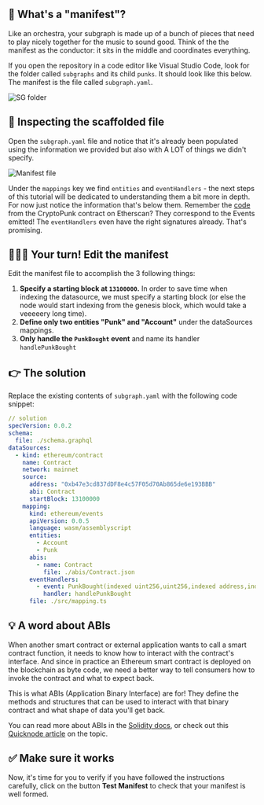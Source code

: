 ## 📜 What's a "manifest"?

Like an orchestra, your subgraph is made up of a bunch of pieces that need to play nicely together for the music to sound good. Think of the the manifest as the conductor: it sits in the middle and coordinates everything.

If you open the repository in a code editor like Visual Studio Code, look for the folder called `subgraphs` and its child `punks`. It should look like this below. The manifest is the file called `subgraph.yaml`.

![SG folder](https://raw.githubusercontent.com/figment-networks/learn-tutorials/master/assets/the-graph/manifest-01.png)

## 🔎 Inspecting the scaffolded file

Open the `subgraph.yaml` file and notice that it's already been populated using the information we provided but also with A LOT of things we didn't specify.

![Manifest file](https://raw.githubusercontent.com/figment-networks/learn-tutorials/master/assets/the-graph/manifest-02.png)

Under the `mappings` key we find `entities` and `eventHandlers` - the next steps of this tutorial will be dedicated to understanding them a bit more in depth. For now just notice the information that's below them. Remember the [code](https://etherscan.io/address/0xb47e3cd837dDF8e4c57F05d70Ab865de6e193BBB#code) from the CryptoPunk contract on Etherscan? They correspond to the Events emitted! The `eventHandlers` even have the right signatures already. That's promising.

## 🧑🏼‍💻 Your turn! Edit the manifest

Edit the manifest file to accomplish the 3 following things:

1. **Specify a starting block at `13100000`.** In order to save time when indexing the datasource, we must specify a starting block (or else the node would start indexing from the genesis block, which would take a veeeeery long time).
2. **Define only two entities "Punk" and "Account"** under the dataSources mappings.
3. **Only handle the `PunkBought` event** and name its handler `handlePunkBought`

## 👉 The solution

Replace the existing contents of `subgraph.yaml` with the following code snippet:

```yaml
// solution
specVersion: 0.0.2
schema:
  file: ./schema.graphql
dataSources:
  - kind: ethereum/contract
    name: Contract
    network: mainnet
    source:
      address: "0xb47e3cd837dDF8e4c57F05d70Ab865de6e193BBB"
      abi: Contract
      startBlock: 13100000
    mapping:
      kind: ethereum/events
      apiVersion: 0.0.5
      language: wasm/assemblyscript
      entities:
        - Account
        - Punk
      abis:
        - name: Contract
          file: ./abis/Contract.json
      eventHandlers:
        - event: PunkBought(indexed uint256,uint256,indexed address,indexed address)
          handler: handlePunkBought
      file: ./src/mapping.ts
```

## 💡 A word about ABIs

When another smart contract or external application wants to call a smart contract function, it needs to know how to interact with the contract's interface. And since in practice an Ethereum smart contract is deployed on the blockchain as byte code, we need a better way to tell consumers how to invoke the contract and what to expect back.

This is what ABIs (Application Binary Interface) are for! They define the methods and structures that can be used to interact with that binary contract and what shape of data you'll get back.

You can read more about ABIs in the [Solidity docs](https://docs.soliditylang.org/en/latest/abi-spec.html), or check out this [Quicknode article](https://www.quicknode.com/guides/solidity/what-is-an-abi) on the topic.

## ✅ Make sure it works

Now, it's time for you to verify if you have followed the instructions carefully, click on the button **Test Manifest** to check that your manifest is well formed.
